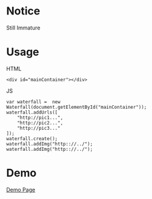 # Notice

Still Immature

# Usage

HTML

    <div id="mainContainer"></div>

JS

    var waterfall =  new Waterfall(document.getElementById("mainContainer"));
    waterfall.addUrls([
        "http://pic1...",
        "http://pic2...",
        "http://pic3..."
    ]);
    waterfall.create();
    waterfall.addImg("http:://../");
    waterfall.addImg("http:://../");
    

# Demo

[Demo Page](https://inkedawn.github.io/Img-Waterfall-ES6/demo.html)